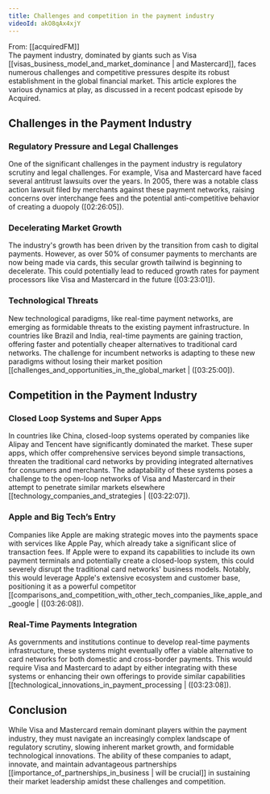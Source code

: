 ```yaml
---
title: Challenges and competition in the payment industry
videoId: akO8qAx4xjY
---
```


From: [[acquiredFM]] <br/> 
The payment industry, dominated by giants such as Visa [[visas_business_model_and_market_dominance | and Mastercard]], faces numerous challenges and competitive pressures despite its robust establishment in the global financial market. This article explores the various dynamics at play, as discussed in a recent podcast episode by Acquired.

## Challenges in the Payment Industry

### Regulatory Pressure and Legal Challenges

One of the significant challenges in the payment industry is regulatory scrutiny and legal challenges. For example, Visa and Mastercard have faced several antitrust lawsuits over the years. In 2005, there was a notable class action lawsuit filed by merchants against these payment networks, raising concerns over interchange fees and the potential anti-competitive behavior of creating a duopoly (<a class="yt-timestamp" data-t="02:26:05">[02:26:05]</a>).

### Decelerating Market Growth

The industry's growth has been driven by the transition from cash to digital payments. However, as over 50% of consumer payments to merchants are now being made via cards, this secular growth tailwind is beginning to decelerate. This could potentially lead to reduced growth rates for payment processors like Visa and Mastercard in the future (<a class="yt-timestamp" data-t="03:23:01">[03:23:01]</a>).

### Technological Threats

New technological paradigms, like real-time payment networks, are emerging as formidable threats to the existing payment infrastructure. In countries like Brazil and India, real-time payments are gaining traction, offering faster and potentially cheaper alternatives to traditional card networks. The challenge for incumbent networks is adapting to these new paradigms without losing their market position [[challenges_and_opportunities_in_the_global_market | (<a class="yt-timestamp" data-t="03:25:00">[03:25:00]</a>).

## Competition in the Payment Industry

### Closed Loop Systems and Super Apps

In countries like China, closed-loop systems operated by companies like Alipay and Tencent have significantly dominated the market. These super apps, which offer comprehensive services beyond simple transactions, threaten the traditional card networks by providing integrated alternatives for consumers and merchants. The adaptability of these systems poses a challenge to the open-loop networks of Visa and Mastercard in their attempt to penetrate similar markets elsewhere [[technology_companies_and_strategies | (<a class="yt-timestamp" data-t="03:22:07">[03:22:07]</a>).

### Apple and Big Tech’s Entry

Companies like Apple are making strategic moves into the payments space with services like Apple Pay, which already take a significant slice of transaction fees. If Apple were to expand its capabilities to include its own payment terminals and potentially create a closed-loop system, this could severely disrupt the traditional card networks' business models. Notably, this would leverage Apple's extensive ecosystem and customer base, positioning it as a powerful competitor [[comparisons_and_competition_with_other_tech_companies_like_apple_and_google | (<a class="yt-timestamp" data-t="03:26:08">[03:26:08]</a>).

### Real-Time Payments Integration

As governments and institutions continue to develop real-time payments infrastructure, these systems might eventually offer a viable alternative to card networks for both domestic and cross-border payments. This would require Visa and Mastercard to adapt by either integrating with these systems or enhancing their own offerings to provide similar capabilities [[technological_innovations_in_payment_processing | (<a class="yt-timestamp" data-t="03:23:08">[03:23:08]</a>).

## Conclusion

While Visa and Mastercard remain dominant players within the payment industry, they must navigate an increasingly complex landscape of regulatory scrutiny, slowing inherent market growth, and formidable technological innovations. The ability of these companies to adapt, innovate, and maintain advantageous partnerships [[importance_of_partnerships_in_business | will be crucial]] in sustaining their market leadership amidst these challenges and competition.